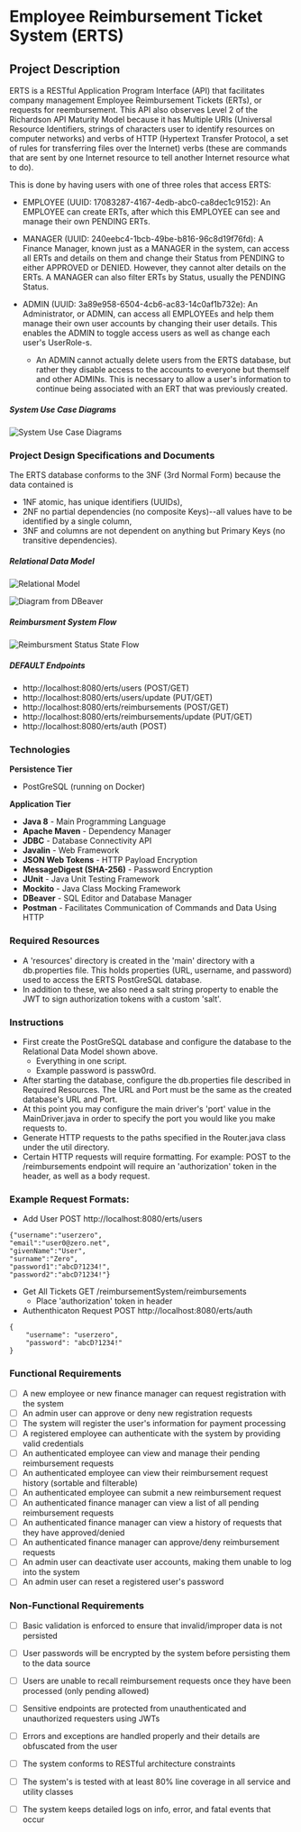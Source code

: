 # Employee Reimbursement Ticket System (ERTS)

## Project Description

ERTS is a RESTful Application Program Interface (API) that facilitates company management Employee Reimbursement Tickets (ERTs), or requests for reembursement. This API also observes Level 2 of the Richardson API Maturity Model because it has Multiple URIs (Universal Resource Identifiers, strings of characters user to identify resources on computer networks) and verbs of HTTP (Hypertext Transfer Protocol, a set of rules for transferring files over the Internet) verbs (these are commands that are sent by one Internet resource to tell another Internet resource what to do).

This is done by having users with one of three roles that access ERTS:
- EMPLOYEE (UUID: 17083287-4167-4edb-abc0-ca8dec1c9152): An EMPLOYEE can create ERTs, after which this EMPLOYEE can see and manage their own PENDING ERTs.


- MANAGER (UUID: 240eebc4-1bcb-49be-b816-96c8d19f76fd): A Finance Manager, known just as a MANAGER in the system, can access all ERTs and details on them and change their Status from PENDING to either APPROVED or DENIED. However, they cannot alter details on the ERTs. A MANAGER can also filter ERTs by Status, usually the PENDING Status.


- ADMIN (UUID: 3a89e958-6504-4cb6-ac83-14c0af1b732e): An Administrator, or ADMIN, can access all EMPLOYEEs and help them manage their own user accounts by changing their user details. This enables the ADMIN to toggle access users as well as change each user's UserRole-s.
  - An ADMIN cannot actually delete users from the ERTS database, but rather they disable access to the accounts to everyone but themself and other ADMINs. This is necessary to allow a user's information to continue being associated with an ERT that was previously created.

##### System Use Case Diagrams
![System Use Case Diagrams](https://raw.githubusercontent.com/221114-Java-React/Raymond-Arias-P1-new/main/images/ERTSUseCaseDiagram.png)


### Project Design Specifications and Documents

The ERTS database conforms to the 3NF (3rd Normal Form) because the data contained is
* 1NF atomic, has unique identifiers (UUIDs),
* 2NF no partial dependencies (no composite Keys)--all values have to be identified by a single column,
* 3NF and columns are not dependent on anything but Primary Keys (no transitive dependencies).

##### Relational Data Model
![Relational Model](https://raw.githubusercontent.com/221114-Java-React/Raymond-Arias-P1-new/main/images/ERTSRelationalModel.png)


![Diagram from DBeaver](https://raw.githubusercontent.com/221114-Java-React/Raymond-Arias-P1-new/main/images/DBeaver-postgres-erts_schema.png)


##### Reimbursment System Flow
![Reimbursment Status State Flow](https://raw.githubusercontent.com/221114-Java-React/Raymond-Arias-P1-new/main/images/ERTSStateFlowDiagram.png)

##### DEFAULT Endpoints

- http://localhost:8080/erts/users (POST/GET)
- http://localhost:8080/erts/users/update (PUT/GET)
- http://localhost:8080/erts/reimbursements (POST/GET)
- http://localhost:8080/erts/reimbursements/update (PUT/GET)
- http://localhost:8080/erts/auth (POST)

### Technologies

**Persistence Tier**
- PostGreSQL (running on Docker)

**Application Tier**
- **Java 8** - Main Programming Language
- **Apache Maven** - Dependency Manager
- **JDBC** - Database Connectivity API
- **Javalin** - Web Framework
- **JSON Web Tokens** - HTTP Payload Encryption
- **MessageDigest (SHA-256)** - Password Encryption
- **JUnit** - Java Unit Testing Framework
- **Mockito** - Java Class Mocking Framework
- **DBeaver** - SQL Editor and Database Manager
- **Postman** - Facilitates Communication of Commands and Data Using HTTP 

### Required Resources
- A 'resources' directory is created in the 'main' directory with a db.properties file. This holds properties (URL, username, and password) used to access the ERTS PostGreSQL database. 
- In addition to these, we also need a salt string property to enable the JWT to sign authorization tokens with a custom 'salt'.

### Instructions
- First create the PostGreSQL database and configure the database to the Relational Data Model shown above.
  - Everything in one script. 
  - Example password is passw0rd.
- After starting the database, configure the db.properties file described in Required Resources. The URL and Port must be the same as the created database's URL and Port. 
- At this point you may configure the main driver's 'port' value in the MainDriver.java in order to specify the port you would like you make requests to.
- Generate HTTP requests to the paths specified in the Router.java class under the util directory.
- Certain HTTP requests will require formatting. For example: POST to the /reimbursements endpoint will require an 'authorization' token in the header, as well as a body request.


### Example Request Formats:
- Add User POST http://localhost:8080/erts/users

```
{"username":"userzero",
"email":"user0@zero.net",
"givenName":"User",
"surname":"Zero",
"password1":"abcD?1234!",
"password2":"abcD?1234!"}
```

- Get All Tickets GET /reimbursementSystem/reimbursements
  - Place 'authorization' token in header
- Authenthicaton Request POST http://localhost:8080/erts/auth

```
{
    "username": "userzero",
    "password": "abcD?1234!"
}
```

### Functional Requirements

- [ ] A new employee or new finance manager can request registration with the system
- [ ] An admin user can approve or deny new registration requests
- [ ] The system will register the user's information for payment processing
- [ ] A registered employee can authenticate with the system by providing valid credentials
- [ ] An authenticated employee can view and manage their pending reimbursement requests
- [ ] An authenticated employee can view their reimbursement request history (sortable and filterable)
- [ ] An authenticated employee can submit a new reimbursement request
- [ ] An authenticated finance manager can view a list of all pending reimbursement requests
- [ ] An authenticated finance manager can view a history of requests that they have approved/denied
- [ ] An authenticated finance manager can approve/deny reimbursement requests
- [ ] An admin user can deactivate user accounts, making them unable to log into the system
- [ ] An admin user can reset a registered user's password

### Non-Functional Requirements

- [ ] Basic validation is enforced to ensure that invalid/improper data is not persisted
- [ ] User passwords will be encrypted by the system before persisting them to the data source
- [ ] Users are unable to recall reimbursement requests once they have been processed (only pending allowed)
- [ ] Sensitive endpoints are protected from unauthenticated and unauthorized requesters using JWTs
- [ ] Errors and exceptions are handled properly and their details are obfuscated from the user
- [ ] The system conforms to RESTful architecture constraints
- [ ] The system's is tested with at least 80% line coverage in all service and utility classes
- [ ] The system keeps detailed logs on info, error, and fatal events that occur

